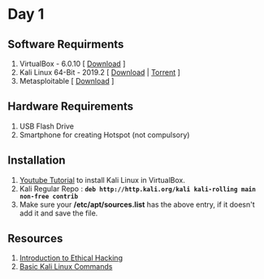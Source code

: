 # Day 1
## Software Requirments
1. VirtualBox - 6.0.10 [ [Download](https://download.virtualbox.org/virtualbox/6.0.10/VirtualBox-6.0.10-132072-Win.exe) ]
2. Kali Linux 64-Bit - 2019.2 \[ [Download](https://cdimage.kali.org/kali-2019.2/kali-linux-2019.2-amd64.iso) | [Torrent](https://images.offensive-security.com/kali-linux-2019.2-amd64.iso.torrent) \]
3. Metasploitable [ [Download](https://nchc.dl.sourceforge.net/project/metasploitable/Metasploitable2/metasploitable-linux-2.0.0.zip) ]
## Hardware Requirements
1. USB Flash Drive
2. Smartphone for creating Hotspot (not compulsory)
## Installation
1. [Youtube Tutorial](https://www.youtube.com/watch?v=zE3EhEJYQ-I) to install Kali Linux in VirtualBox.
2. Kali Regular Repo : **`deb http://http.kali.org/kali kali-rolling main non-free contrib`**
3. Make sure your **/etc/apt/sources.list** has the above entry, if it doesn't add it and save the file.

## Resources
1. [Introduction to Ethical Hacking](http://wiki.cas.mcmaster.ca/index.php/Ethical_Hacking)
2. [Basic Kali Linux Commands](https://github.com/gdsoumya/Konnexions/blob/master/Kali-Linux_Command_List.txt)
